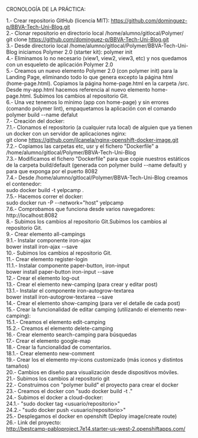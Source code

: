 CRONOLOGÍA DE LA PRÁCTICA:

1.- Crear repositorio GitHub (licencia MIT): https://github.com/dominguez-p/BBVA-Tech-Uni-Blog.git    
2.- Clonar repositorio en directorio local /home/alumno/gitlocal/Polymer/   
            git clone https://github.com/dominguez-p/BBVA-Tech-Uni-Blog.git   
3.- Desde directorio local /home/alumno/gitlocal/Polymer/BBVA-Tech-Uni-Blog iniciamos Polymer 2.0 (starter kit):        polymer init   
4.- Eliminamos lo no necesario (view1, view2, view3, etc) y nos quedamos con un esqueleto de aplicación Polymer 2.0   
5.- Creamos un nuevo elemento Polymer 2.0 (con polymer init) para la Landing Page, eliminando todo lo que genera excepto la página html (home-page.html). Copiamos la página home-page.html en la carpeta /src. Desde my-app.html hacemos referencia al nuevo elemento home-page.html. Subimos los cambios al repositorio Git.    
6.- Una vez tenemos lo mínimo (app con home-page) y sin errores (comando polymer lint), empaquetamos la aplicación con el comando   
            polymer build --name defalut   
7.- Creación del docker:   
  7.1.- Clonamos el repositorio (a cualquier ruta local) de alguien que ya tienen un docker con un servidor de aplicaciones nginx:   
            git	clone	https://github.com/jlcanela/nginx-openshift-docker-image.git   
  7.2.- Copiamos las carpetas etc, usr y el fichero "Dockerfile" a /home/alumno/gitlocal/Polymer/BBVA-Tech-Uni-Blog   
  7.3.- Modificamos el fichero "Dockerfile" para que copie nuestros estáticos de la carpeta build/default (generada con polymer build --name default) y para que exponga por el puerto 8082   
  7.4.- Desde /home/alumno/gitlocal/Polymer/BBVA-Tech-Uni-Blog creamos el contenedor:   
            sudo docker build -t yelpcamp .   
  7.5.- Hacemos correr el docker:   
            sudo docker run -P --network="host" yelpcamp  
  7.6.- Comprobamos que funciona desde varios navegadores: http://localhost:8082  
8.- Subimos los cambios al repositorio Git.Subimos los cambios al repositorio Git.    
9.- Crear elemento all-campings   
  9.1.- Instalar componente iron-ajax   
            bower install iron-ajax --save   
10.- Subimos los cambios al repositorio Git.  
11.- Crear elemento register-login  
  11.1.- Instalar componente paper-button, iron-input  
            bower install paper-button iron-input --save   
12.- Crear el elemento log-out   
13.- Crear el elemento new-camping (para crear y editar post)   
  13.1.- Instalar el componente iron-autogrow-textarea   
            bower install iron-autogrow-textarea --save   
14.- Crear el elemento show-camping (para ver el detalle de cada post)   
15.- Crear la funcionalidad de editar camping (utilizando el elemento new-camping):   
  15.1.- Creamos el elemento edit-camping   
  15.2.- Creamos el elemento delete-camping   
16.- Crear elemento search-camping para búsquedas  
17.- Crear el elemento google-map  
18.- Crear la funcionalidad de comentarios.  
  18.1.- Crear elemento new-comment  
19.- Crear los el elemento my-icons customizado (más iconos y distintos tamaños)  
20.- Cambios en diseño para visualización desde dispositivos móviles.  
21.- Subimos los cambios al repositorio git  
22.- Construimos con "polymer build" el proyecto para crear el docker  
23.- Creamos el docker con "sudo docker build -t <nombre> ."  
24.- Subimos el docker a cloud-docker:  
  24.1.- "sudo docker tag <nombre> <usuario/repositorio>"  
  24.2.- "sudo docker push <usuario/repositorio>"  
25.- Desplegamos el docker en openshift (Deploy image/create route)  
26.- Link del proyecto:  
http://bestcamp-pabloproject.7e14.starter-us-west-2.openshiftapps.com/  
